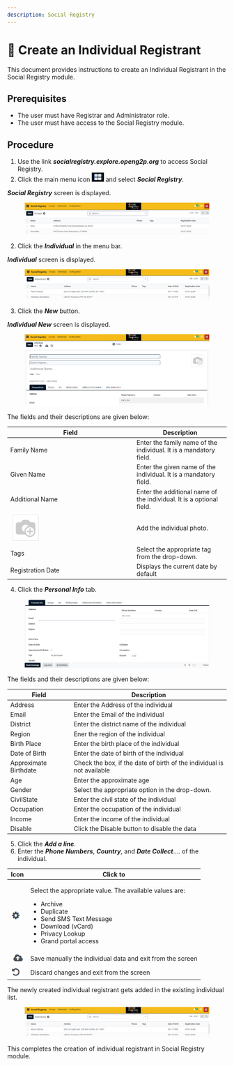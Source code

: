 ```yaml
---
description: Social Registry
---
```


# 📔 Create an Individual Registrant

This document provides instructions to create an Individual Registrant in the Social Registry module.

## Prerequisites

* The user must have Registrar and Administrator role.
* The user must have access to the Social Registry module.

## Procedure

1. Use the link _**socialregistry.explore.openg2p.org**_ to access Social Registry.
2. Click the main menu icon ![](../../../../.gitbook/assets/main-menu.png) and select _**Social Registry**_.

_**Social Registry**_ screen is displayed.

<figure><img src="../../../../.gitbook/assets/home-page-social-registry.png" alt=""><figcaption></figcaption></figure>

2. Click the _**Individual**_ in the menu bar.

_**Individual**_ screen is displayed.

<figure><img src="../../../../.gitbook/assets/individual-page-social-registry.png" alt=""><figcaption></figcaption></figure>

3. Click the _**New**_ button.

_**Individual New**_ screen is displayed.

<figure><img src="../../../../.gitbook/assets/individual-new-page-social-registry.png" alt=""><figcaption></figcaption></figure>

The fields and their descriptions are given below:

<table><thead><tr><th width="276">Field</th><th>Description</th></tr></thead><tbody><tr><td>Family Name</td><td>Enter the family name of the individual. It is a mandatory field.</td></tr><tr><td>Given Name</td><td>Enter the given name of the individual. It is a mandatory field.</td></tr><tr><td>Additional Name</td><td>Enter the additional name of the individual. It is a optional field.</td></tr><tr><td><img src="../../../../.gitbook/assets/camera-icon.png" alt="" data-size="original"></td><td>Add the individual photo.</td></tr><tr><td>Tags</td><td>Select the appropriate tag from the drop-down.</td></tr><tr><td>Registration Date</td><td>Displays the current date by default</td></tr></tbody></table>

4. Click the _**Personal Info**_ tab.

<figure><img src="../../../../.gitbook/assets/personal-info-social-registry.png" alt=""><figcaption></figcaption></figure>

The fields and their descriptions are given below:

| Field                 | Description                                                            |
| --------------------- | ---------------------------------------------------------------------- |
| Address               | Enter the Address of the individual                                    |
| Email                 | Enter the Email of the individual                                      |
| District              | Enter the district name of the individual                              |
| Region                | Ener the region of the individual                                      |
| Birth Place           | Enter the birth place of the individual                                |
| Date of Birth         | Enter the date of birth of the individual                              |
| Approximate Birthdate | Check the box, if the date of birth of the individual is not available |
| Age                   | Enter the approximate age                                              |
| Gender                | Select the appropriate option in the drop-down.                        |
| CivilState            | Enter the civil state of the individual                                |
| Occupation            | Enter the occupation of the individual                                 |
| Income                | Enter the income of the individual                                     |
| Disable               | Click the Disable button to disable the data                           |

5. Click the _**Add a line**_.
6. Enter the _**Phone Numbers**_, _**Country**_, and _**Date Collect**_.... of the individual.

| Icon                                                                                         | Click to                                                                                                                                                                                                             |
| -------------------------------------------------------------------------------------------- | -------------------------------------------------------------------------------------------------------------------------------------------------------------------------------------------------------------------- |
| <img src="../../../../.gitbook/assets/Actions.png" alt="" data-size="original">              | <p>Select the appropriate value. The available values are: </p><ul><li>Archive</li><li>Duplicate</li><li>Send SMS Text Message</li><li>Download (vCard)</li><li>Privacy Lookup</li><li>Grand portal access</li></ul> |
| <img src="../../../../.gitbook/assets/icon-save-manually.png" alt="" data-size="original">   | Save manually the individual data and exit from the screen                                                                                                                                                           |
| <img src="../../../../.gitbook/assets/discard-changes-icon.png" alt="" data-size="original"> | Discard changes and exit from the screen                                                                                                                                                                             |

The newly created individual registrant gets added in the existing individual list.

<figure><img src="../../../../.gitbook/assets/individual-page-social-registry.png" alt=""><figcaption></figcaption></figure>

This completes the creation of individual registrant in Social Registry module.
